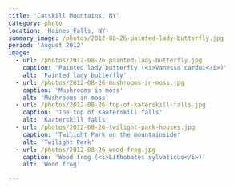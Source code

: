 ```yaml
---
title: 'Catskill Mountains, NY'
category: photo
location: 'Haines Falls, NY'
summary_image: /photos/2012-08-26-painted-lady-butterfly.jpg
period: 'August 2012'
image:
  - url: /photos/2012-08-26-painted-lady-butterfly.jpg
    caption: 'Painted lady butterfly (<i>Vanessa cardui</i>)'
    alt: 'Painted lady butterfly'
  - url: /photos/2012-08-26-mushrooms-in-moss.jpg
    caption: 'Mushrooms in moss'
    alt: 'Mushrooms in moss'
  - url: /photos/2012-08-26-top-of-katerskill-falls.jpg
    caption: 'The top of Kaaterskill falls'
    alt: 'Kaaterskill falls'
  - url: /photos/2012-08-26-twilight-park-houses.jpg
    caption: 'Twilight Park on the mountainside'
    alt: 'Twilight Park'
  - url: /photos/2012-08-26-wood-frog.jpg
    caption: 'Wood frog (<i>Lithobates sylvaticus</i>)'
    alt: 'Wood frog'

---
```

